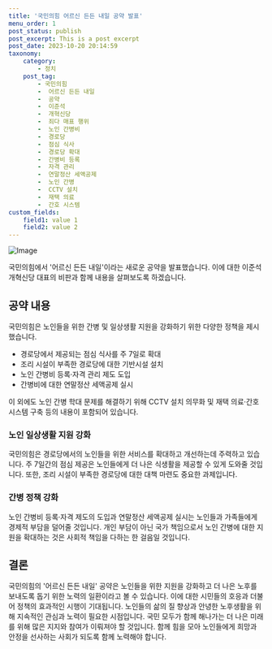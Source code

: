 ```yaml
---
title: '국민의힘 어르신 든든 내일 공약 발표'
menu_order: 1
post_status: publish
post_excerpt: This is a post excerpt
post_date: 2023-10-20 20:14:59
taxonomy:
    category:
        - 정치
    post_tag:
        - 국민의힘
        -  어르신 든든 내일
        -  공약
        -  이준석
        -  개혁신당
        -  죄다 매표 행위
        -  노인 간병비
        -  경로당
        -  점심 식사
        -  경로당 확대
        -  간병비 등록
        -  자격 관리
        -  연말정산 세액공제
        -  노인 간병
        -  CCTV 설치
        -  재택 의료
        -  간호 시스템
custom_fields:
    field1: value 1
    field2: value 2
---
```


![Image](https://imgnews.pstatic.net/image/011/2024/02/06/0004296876_001_20240206182703603.jpg?type=w647)


국민의힘에서 '어르신 든든 내일'이라는 새로운 공약을 발표했습니다. 이에 대한 이준석 개혁신당 대표의 비판과 함께 내용을 살펴보도록 하겠습니다.

## 공약 내용
국민의힘은 노인들을 위한 간병 및 일상생활 지원을 강화하기 위한 다양한 정책을 제시했습니다.
- 경로당에서 제공되는 점심 식사를 주 7일로 확대
- 조리 시설이 부족한 경로당에 대한 기반시설 설치
- 노인 간병비 등록·자격 관리 제도 도입
- 간병비에 대한 연말정산 세액공제 실시

이 외에도 노인 간병 학대 문제를 해결하기 위해 CCTV 설치 의무화 및 재택 의료·간호 시스템 구축 등의 내용이 포함되어 있습니다.

### 노인 일상생활 지원 강화
국민의힘은 경로당에서의 노인들을 위한 서비스를 확대하고 개선하는데 주력하고 있습니다. 주 7일간의 점심 제공은 노인들에게 더 나은 식생활을 제공할 수 있게 도와줄 것입니다. 또한, 조리 시설이 부족한 경로당에 대한 대책 마련도 중요한 과제입니다.

### 간병 정책 강화
노인 간병비 등록·자격 제도의 도입과 연말정산 세액공제 실시는 노인들과 가족들에게 경제적 부담을 덜어줄 것입니다. 개인 부담이 아닌 국가 책임으로서 노인 간병에 대한 지원을 확대하는 것은 사회적 책임을 다하는 한 걸음일 것입니다.

## 결론
국민의힘의 '어르신 든든 내일' 공약은 노인들을 위한 지원을 강화하고 더 나은 노후를 보내도록 돕기 위한 노력의 일환이라고 볼 수 있습니다. 이에 대한 시민들의 호응과 더불어 정책의 효과적인 시행이 기대됩니다. 노인들의 삶의 질 향상과 안녕한 노후생활을 위해 지속적인 관심과 노력이 필요한 시점입니다. 국민 모두가 함께 해나가는 더 나은 미래를 위해 많은 지지와 참여가 이뤄져야 할 것입니다. 함께 힘을 모아 노인들에게 희망과 안정을 선사하는 사회가 되도록 함께 노력해야 합니다.
